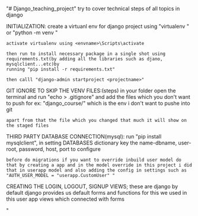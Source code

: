 "# Django_teaching_project" 
try to cover technical steps of all topics in django

INITIALIZATION:
    create a virtuanl env for django project using "virtualenv <envname>" or "python -m venv <envname>"
    
    activate virtualenv using <envname>\Scripts\activate

    then run to install necessary package in a single shot using requirements.txt(by adding all the libraries such as djano, mysqlclient...etc)by
    running "pip install -r requirements.txt"

    then calll "django-admin startproject <projectname>"


GIT IGNORE TO SKIP THE VENV FILES:(steps)
    in your folder open the terminal and run "echo > .gitignore" and add the files which you don't want to push
    for ex: "django_course/"
     which is the env i don't want to pushe into git

    apart from that the file which you changed that much it will show on the staged files

THIRD PARTY DATABASE CONNECTION(mysql):
    run "pip install mysqlclient", in setting DATABASES dictionary key the name-dbname, user-root, password, host, port to configure

    before do migrations if you want to override inbuild user model do that by creating a app and in the model override in this project i did
    that in userapp model and also adding the config in settings such as "AUTH_USER_MODEL = "userapp.CustomUser" "

CREATING THE LOGIN, LOGOUT, SIGNUP VIEWS;
    these are django by default django provides us default forms and functions for this we used in this user app views which connected with forms 



"